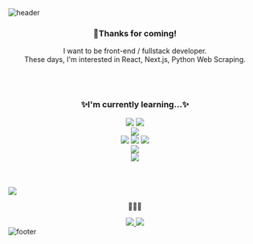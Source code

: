 <img src="https://capsule-render.vercel.app/api?type=wave&color=gradient&height=150&section=header&customColorList=0,1,2,15&text=rnrn99's%20github!&fontSize=50&animation=blink&fontColor=000" alt="header">
<h3 align="center">👋Thanks for coming!</h3>
<p align="center">
  I want to be front-end / fullstack developer.
  <br/>
  These days, I'm interested in React, Next.js, Python Web Scraping.
</p>
<br/>
<br/>
<h3 align="center">✨I'm currently learning...✨</h3>
<div align="center">
  <img src="https://img.shields.io/badge/React-61DAFB?style=for-the-badge&logo=React&logoColor=white"/>
  <img src="https://img.shields.io/badge/Next.js-000?style=for-the-badge&logo=Next.js&logoColor=white"/>
  <br/>
  <img src="https://img.shields.io/badge/React Query-FF4154?style=for-the-badge&logo=ReactQuery&logoColor=white"/>
  <br/>
  <img src="https://img.shields.io/badge/HTML-E34F26?style=for-the-badge&logo=HTML5&logoColor=white"/>
  <img src="https://img.shields.io/badge/CSS-1572B6?style=for-the-badge&logo=CSS3&logoColor=white"/>
  <img src="https://img.shields.io/badge/Javascript-F7DF1E?style=for-the-badge&logo=Javascript&logoColor=white"/>
  <br/>
  <img src="https://img.shields.io/badge/TypeScript-3178C6?style=for-the-badge&logo=TypeScript&logoColor=white"/>
  <br/>
  <img src="https://img.shields.io/badge/Python-3766AB?style=for-the-badge&logo=Python&logoColor=white"/>
</div>
<br/>
<br/>
<br/>

<a href="https://github.com/rnrn99/gitanimals">
  <img src="https://render.gitanimals.org/farms/rnrn99"/>
</a>

<p align="center">🙋🙋🙋</p>
<div align="center">
  <a href="https://cansweep.tistory.com">
    <img src="https://img.shields.io/badge/blog-000000?style=for-the-badge&logo=Bloglovin&logoColor=white"/>
  </a>
  <a href="https://velog.io/@rnrn99">
    <img src="https://img.shields.io/badge/Velog-20C997?style=for-the-badge&logo=Velog&logoColor=white"/>
  </a>
</div>


<img src="https://capsule-render.vercel.app/api?type=wave&color=gradient&height=150&section=footer&reversal=true&customColorList=0,1,2,15" alt="footer">
